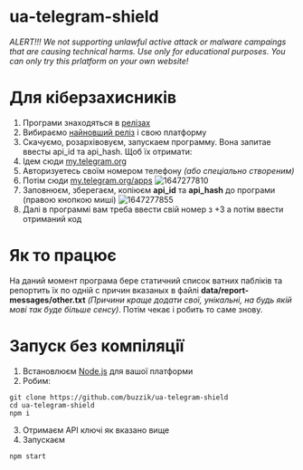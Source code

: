 # ua-telegram-shield
*ALERT!!! We not supporting unlawful active attack or malware campaings that are causing technical harms. Use only for educational purposes. You can only try this prlatform on your own website!*

# Для кіберзахисників
1. Програми знаходяться в [релізах](https://github.com/buzzik/ua-telegram-shield/releases)
2. Вибираємо [найновший реліз](https://github.com/buzzik/ua-telegram-shield/releases/latest) і свою платформу
3. Скачуємо, розархівовуєм, запускаем программу. Вона запитае ввесты api_id та api_hash. Щоб їх отримати:
4. Iдем сюди [my.telegram.org](https://my.telegram.org/)
5. Авторизуетесь своїм номером телефону *(або спеціально створеним)*
6. Потiм сюди [my.telegram.org/apps](https://my.telegram.org/apps)
![1647277810](https://user-images.githubusercontent.com/6613424/158256522-7378a6fa-ac27-432f-b1fc-24edc04783ad.png)
7. Заповнюєм, зберегаєм, копiюєм **api_id**  та **api_hash**  до програми (правою кнопкою мишi)
![1647277855](https://user-images.githubusercontent.com/6613424/158256533-0e66b65b-f0e1-4e6d-8822-a9805b571bbc.png)
8. Далi в программi вам треба ввести свiй номер з +3 а потiм ввести отриманий код

# Як то працює
На даний момент програма бере статичний список ватних паблiкiв та репортить їх по однiй с причин вказаных в файлi **data/report-messages/other.txt**
*(Причини краще додати свої, унiкальнi, на будь якiй мовi так буде бiльше сенсу)*.
Потiм чекає i робить то саме знову.

# Запуск без компiляцiї
1. Встановлюєм [Node.js](https://nodejs.org/en/) для вашої платформи
2. Робим:
```
git clone https://github.com/buzzik/ua-telegram-shield
cd ua-telegram-shield
npm i
```
3. Отримаєм API ключi як вказано вище
4. Запускаєм
```
npm start
```

